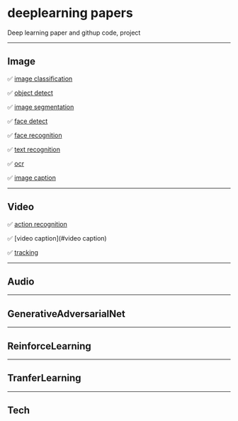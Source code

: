 # deeplearning papers
Deep learning paper and githup code, project

--------------------------------------------
## Image
:white_check_mark: [image classification](#imageclassification)

:white_check_mark: [object detect](#objectdetect)

:white_check_mark: [image segmentation](#imagesegmentation)

:white_check_mark: [face detect](#facedetect)

:white_check_mark: [face recognition](#facerecognition)

:white_check_mark: [text recognition](#textrecognition)

:white_check_mark: [ocr](#ocr)

:white_check_mark: [image caption](#imagecaption)

--------------------------------------------
## Video
:white_check_mark: [action recognition](#actionrecognition)

:white_check_mark: [video caption](#video caption)

:white_check_mark: [tracking](#tracking)

--------------------------------------------
## Audio


--------------------------------------------
## GenerativeAdversarialNet


--------------------------------------------
## ReinforceLearning


--------------------------------------------
## TranferLearning


--------------------------------------------
## Tech
